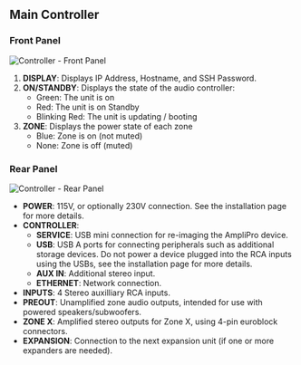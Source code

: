 ## Main Controller
### Front Panel

![Controller - Front Panel]( main/front_main_panel.png)

1. **DISPLAY**: Displays IP Address, Hostname, and SSH Password.
2. **ON/STANDBY**: Displays the state of the audio controller:
    - Green: The unit is on
    - Red: The unit is on Standby
    - Blinking Red: The unit is updating / booting
3. **ZONE**: Displays the power state of each zone
    - Blue: Zone is on (not muted)
    - None: Zone is off (muted)

### Rear Panel

![Controller - Rear Panel]( main/rear_main_panel.png)

- **POWER**: 115V, or optionally 230V connection. See the installation page for more details.
- **CONTROLLER**:
    - **SERVICE**: USB mini connection for re-imaging the AmpliPro device.
    - **USB**: USB A ports for connecting peripherals such as additional storage devices. Do not power a device plugged into the RCA inputs using the USBs, see the installation page for more details.
    - **AUX IN**: Additional stereo input.
    - **ETHERNET**: Network connection.
- **INPUTS**: 4 Stereo auxilliary RCA inputs.
- **PREOUT**: Unamplified zone audio outputs, intended for use with powered speakers/subwoofers.
- **ZONE X**: Amplified stereo outputs for Zone X, using 4-pin euroblock connectors.
- **EXPANSION**: Connection to the next expansion unit (if one or more expanders are needed).
